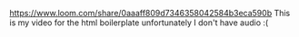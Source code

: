 https://www.loom.com/share/0aaaff809d7346358042584b3eca590b
This is my video for the html boilerplate unfortunately I don't have audio :(
